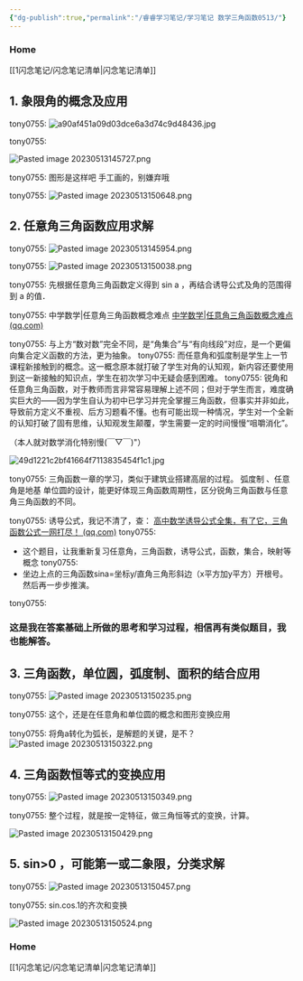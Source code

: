 ```yaml
---
{"dg-publish":true,"permalink":"/睿睿学习笔记/学习笔记 数学三角函数0513/"}
---
```



### Home
[[1闪念笔记/闪念笔记清单\|闪念笔记清单]]


## 1. 象限角的概念及应用
tony0755:
![a90af451a09d03dce6a3d74c9d48436.jpg](/img/user/asset/a90af451a09d03dce6a3d74c9d48436.jpg)


tony0755:

![Pasted image 20230513145727.png](/img/user/asset/Pasted%20image%2020230513145727.png)

tony0755:
图形是这样吧
手工画的，别嫌弃哦

tony0755:
![Pasted image 20230513150648.png](/img/user/asset/Pasted%20image%2020230513150648.png)



## 2. 任意角三角函数应用求解
tony0755:
![Pasted image 20230513145954.png](/img/user/asset/Pasted%20image%2020230513145954.png)


tony0755:
![Pasted image 20230513150038.png](/img/user/asset/Pasted%20image%2020230513150038.png)

tony0755:
先根据任意角三角函数定义得到 sin a ，再结合诱导公式及角的范围得到 a 的值．

tony0755:
中学数学|任意角三角函数概念难点
[中学数学|任意角三角函数概念难点 (qq.com)](https://mp.weixin.qq.com/s/OWZ7fkPIRGKvXGbm-Yvhmw)

tony0755:
与上方“数对数”完全不同，是“角集合”与“有向线段”对应，是一个更偏向集合定义函数的方法，更为抽象。
tony0755:
而任意角和弧度制是学生上一节课程新接触到的概念。这一概念原本就打破了学生对角的认知观，新内容还要使用到这一新接触的知识点，学生在初次学习中无疑会感到困难。
tony0755:
锐角和任意角三角函数，对于教师而言非常容易理解上述不同；但对于学生而言，难度确实巨大的——因为学生自认为初中已学习并完全掌握三角函数，但事实并非如此，导致前方定义不重视、后方习题看不懂。也有可能出现一种情况，学生对一个全新的认知打破了固有思维，认知观发生颠覆，学生需要一定的时间慢慢“咀嚼消化”。

（本人就对数学消化特别慢(￣▽￣)"）

![49d1221c2bf41664f7113835454f1c1.jpg](/img/user/asset/49d1221c2bf41664f7113835454f1c1.jpg)


tony0755:
三角函数一章的学习，类似于建筑业搭建高层的过程。
弧度制 、任意角是地基
单位圆的设计，能更好体现三角函数周期性，区分锐角三角函数与任意角三角函数的不同。

tony0755:
诱导公式，我记不清了，查：
[高中数学诱导公式全集，有了它，三角函数公式一网打尽！ (qq.com)](https://mp.weixin.qq.com/s/u7T0V9Sa8voxZAcuajaWwA)
tony0755:
* 这个题目，让我重新复习任意角，三角函数，诱导公式，函数，集合，映射等概念
tony0755:
* 坐边上点的三角函数sina=坐标y/直角三角形斜边（x平方加y平方）开根号。然后再一步步推演。

tony0755:
### 这是我在答案基础上所做的思考和学习过程，相信再有类似题目，我也能解答。


## 3. 三角函数，单位圆，弧度制、面积的结合应用
tony0755:
![Pasted image 20230513150235.png](/img/user/asset/Pasted%20image%2020230513150235.png)

tony0755:
这个，还是在任意角和单位圆的概念和图形变换应用

tony0755:
将角a转化为弧长，是解题的关键，是不？
![Pasted image 20230513150322.png](/img/user/asset/Pasted%20image%2020230513150322.png)


## 4. 三角函数恒等式的变换应用

tony0755:
![Pasted image 20230513150349.png](/img/user/asset/Pasted%20image%2020230513150349.png)

tony0755:
整个过程，就是按一定特征，做三角恒等式的变换，计算。

![Pasted image 20230513150429.png](/img/user/asset/Pasted%20image%2020230513150429.png)



## 5. sin>0 ，可能第一或二象限，分类求解

tony0755:
![Pasted image 20230513150457.png](/img/user/asset/Pasted%20image%2020230513150457.png)

tony0755:
sin.cos.1的齐次和变换

![Pasted image 20230513150524.png](/img/user/asset/Pasted%20image%2020230513150524.png)



### Home
[[1闪念笔记/闪念笔记清单\|闪念笔记清单]]
